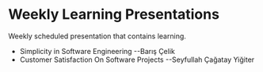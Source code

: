 # Weekly Learning Presentations

Weekly scheduled presentation that contains learning.

- Simplicity in Software Engineering --Barış Çelik
- Customer Satisfaction On Software Projects --Seyfullah Çağatay Yiğiter 
